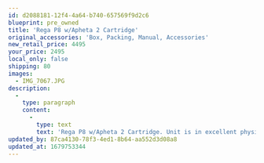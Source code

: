 ```yaml
---
id: d2088181-12f4-4a64-b740-657569f9d2c6
blueprint: pre_owned
title: 'Rega P8 w/Apheta 2 Cartridge'
original_accessories: 'Box, Packing, Manual, Accessories'
new_retail_price: 4495
your_price: 2495
local_only: false
shipping: 80
images:
  - IMG_7067.JPG
description:
  -
    type: paragraph
    content:
      -
        type: text
        text: 'Rega P8 w/Apheta 2 Cartridge. Unit is in excellent physical and functional condition with original box, packing and accessories. Cartridge has moderate usage. Upgraded platter mat included. Sold as new for $4,495.00'
updated_by: 87ca4130-78f3-4ed1-8b64-aa552d3d08a8
updated_at: 1679753344
---
```

